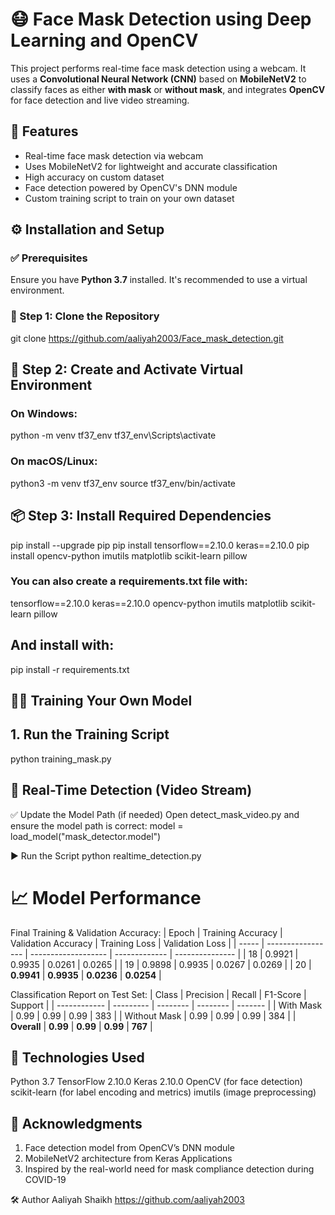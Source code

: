 # 😷 Face Mask Detection using Deep Learning and OpenCV

This project performs real-time face mask detection using a webcam. It uses a **Convolutional Neural Network (CNN)** based on **MobileNetV2** to classify faces as either **with mask** or **without mask**, and integrates **OpenCV** for face detection and live video streaming.

## 📌 Features

- Real-time face mask detection via webcam
- Uses MobileNetV2 for lightweight and accurate classification
- High accuracy on custom dataset
- Face detection powered by OpenCV's DNN module
- Custom training script to train on your own dataset

## ⚙️ Installation and Setup

### ✅ Prerequisites

Ensure you have **Python 3.7** installed. It's recommended to use a virtual environment.

### 🔧 Step 1: Clone the Repository

git clone <https://github.com/aaliyah2003/Face_mask_detection.git>

## 🧪 Step 2: Create and Activate Virtual Environment

### On Windows:
python -m venv tf37_env
tf37_env\Scripts\activate

### On macOS/Linux:
python3 -m venv tf37_env
source tf37_env/bin/activate

## 📦 Step 3: Install Required Dependencies

pip install --upgrade pip
pip install tensorflow==2.10.0 keras==2.10.0
pip install opencv-python imutils matplotlib scikit-learn pillow

### You can also create a requirements.txt file with:
tensorflow==2.10.0
keras==2.10.0
opencv-python
imutils
matplotlib
scikit-learn
pillow
## And install with:
pip install -r requirements.txt

## 🏋️‍♂️ Training Your Own Model
## 1. Run the Training Script
python training_mask.py

## 🎥 Real-Time Detection (Video Stream)
✅ Update the Model Path (if needed)
Open detect_mask_video.py and ensure the model path is correct:
model = load_model("mask_detector.model") 

▶️ Run the Script
python realtime_detection.py

# 📈 Model Performance
Final Training & Validation Accuracy:
| Epoch | Training Accuracy | Validation Accuracy | Training Loss | Validation Loss |
| ----- | ----------------- | ------------------- | ------------- | --------------- |
| 18    | 0.9921            | 0.9935              | 0.0261        | 0.0265          |
| 19    | 0.9898            | 0.9935              | 0.0267        | 0.0269          |
| 20    | **0.9941**        | **0.9935**          | **0.0236**    | **0.0254**      |


Classification Report on Test Set:
| Class        | Precision | Recall   | F1-Score | Support |
| ------------ | --------- | -------- | -------- | ------- |
| With Mask    | 0.99      | 0.99     | 0.99     | 383     |
| Without Mask | 0.99      | 0.99     | 0.99     | 384     |
| **Overall**  | **0.99**  | **0.99** | **0.99** | **767** |

## 🧠 Technologies Used
Python 3.7
TensorFlow 2.10.0
Keras 2.10.0
OpenCV (for face detection)
scikit-learn (for label encoding and metrics)
imutils (image preprocessing)

## 🙌 Acknowledgments
1. Face detection model from OpenCV’s DNN module
2. MobileNetV2 architecture from Keras Applications
3. Inspired by the real-world need for mask compliance detection during COVID-19

🛠️ Author
Aaliyah Shaikh
<https://github.com/aaliyah2003>
